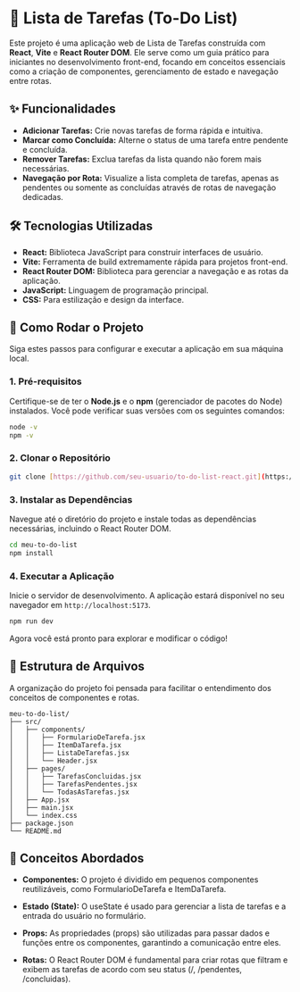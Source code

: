 # 📝 Lista de Tarefas (To-Do List)

Este projeto é uma aplicação web de Lista de Tarefas construída com **React**, **Vite** e **React Router DOM**. Ele serve como um guia prático para iniciantes no desenvolvimento front-end, focando em conceitos essenciais como a criação de componentes, gerenciamento de estado e navegação entre rotas.

## ✨ Funcionalidades

- **Adicionar Tarefas:** Crie novas tarefas de forma rápida e intuitiva.
- **Marcar como Concluída:** Alterne o status de uma tarefa entre pendente e concluída.
- **Remover Tarefas:** Exclua tarefas da lista quando não forem mais necessárias.
- **Navegação por Rota:** Visualize a lista completa de tarefas, apenas as pendentes ou somente as concluídas através de rotas de navegação dedicadas.

## 🛠️ Tecnologias Utilizadas

- **React:** Biblioteca JavaScript para construir interfaces de usuário.
- **Vite:** Ferramenta de build extremamente rápida para projetos front-end.
- **React Router DOM:** Biblioteca para gerenciar a navegação e as rotas da aplicação.
- **JavaScript:** Linguagem de programação principal.
- **CSS:** Para estilização e design da interface.

## 🚀 Como Rodar o Projeto

Siga estes passos para configurar e executar a aplicação em sua máquina local.

### 1. Pré-requisitos

Certifique-se de ter o **Node.js** e o **npm** (gerenciador de pacotes do Node) instalados. Você pode verificar suas versões com os seguintes comandos:

```bash
node -v
npm -v
```
### 2. Clonar o Repositório

```bash
git clone [https://github.com/seu-usuario/to-do-list-react.git](https://github.com/seu-usuario/to-do-list-react.git)
```

### 3. Instalar as Dependências
Navegue até o diretório do projeto e instale todas as dependências necessárias, incluindo o React Router DOM.

```bash
cd meu-to-do-list
npm install
```

### 4. Executar a Aplicação

Inicie o servidor de desenvolvimento. A aplicação estará disponível no seu navegador em `http://localhost:5173`.

```bash
npm run dev
```
Agora você está pronto para explorar e modificar o código!

## 📂 Estrutura de Arquivos

A organização do projeto foi pensada para facilitar o entendimento dos conceitos de componentes e rotas.

```
meu-to-do-list/
├── src/
│   ├── components/
│   │   ├── FormularioDeTarefa.jsx
│   │   ├── ItemDaTarefa.jsx
│   │   ├── ListaDeTarefas.jsx
│   │   └── Header.jsx
│   ├── pages/
│   │   ├── TarefasConcluidas.jsx
│   │   ├── TarefasPendentes.jsx
│   │   └── TodasAsTarefas.jsx
│   ├── App.jsx
│   ├── main.jsx
│   └── index.css
├── package.json
└── README.md
```

## 🧠 Conceitos Abordados

* **Componentes:** O projeto é dividido em pequenos componentes reutilizáveis, como FormularioDeTarefa e ItemDaTarefa.

* **Estado (State):** O useState é usado para gerenciar a lista de tarefas e a entrada do usuário no formulário.

* **Props:** As propriedades (props) são utilizadas para passar dados e funções entre os componentes, garantindo a comunicação entre eles.

* **Rotas:** O React Router DOM é fundamental para criar rotas que filtram e exibem as tarefas de acordo com seu status (/, /pendentes, /concluidas).